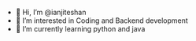 - 👋 Hi, I’m @ianjiteshan
- 👀 I’m interested in Coding and Backend development
- 🌱 I’m currently learning python and java


<!---
ianjiteshan/ianjiteshan is a ✨ special ✨ repository because its `README.md` (this file) appears on your GitHub profile.
You can click the Preview link to take a look at your changes.
--->
